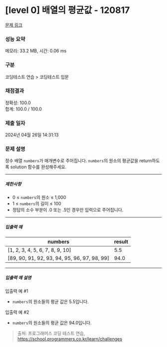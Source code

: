 # [level 0] 배열의 평균값 - 120817 

[문제 링크](https://school.programmers.co.kr/learn/courses/30/lessons/120817) 

### 성능 요약

메모리: 33.2 MB, 시간: 0.06 ms

### 구분

코딩테스트 연습 > 코딩테스트 입문

### 채점결과

정확성: 100.0<br/>합계: 100.0 / 100.0

### 제출 일자

2024년 04월 26일 14:31:13

### 문제 설명

<p>정수 배열 <code>numbers</code>가 매개변수로 주어집니다. <code>numbers</code>의 원소의 평균값을 return하도록 solution 함수를 완성해주세요.</p>

<hr>

<h5>제한사항</h5>

<ul>
<li>0 ≤ <code>numbers</code>의 원소 ≤ 1,000</li>
<li>1 ≤ <code>numbers</code>의 길이 ≤ 100</li>
<li>정답의 소수 부분이 .0 또는 .5인 경우만 입력으로 주어집니다. </li>
</ul>

<hr>

<h5>입출력 예</h5>
<table class="table">
        <thead><tr>
<th>numbers</th>
<th>result</th>
</tr>
</thead>
        <tbody><tr>
<td>[1, 2, 3, 4, 5, 6, 7, 8, 9, 10]</td>
<td>5.5</td>
</tr>
<tr>
<td>[89, 90, 91, 92, 93, 94, 95, 96, 97, 98, 99]</td>
<td>94.0</td>
</tr>
</tbody>
      </table>
<hr>

<h5>입출력 예 설명</h5>

<p>입출력 예 #1</p>

<ul>
<li><code>numbers</code>의 원소들의 평균 값은 5.5입니다.</li>
</ul>

<p>입출력 예 #2</p>

<ul>
<li><code>numbers</code>의 원소들의 평균 값은 94.0입니다.</li>
</ul>


> 출처: 프로그래머스 코딩 테스트 연습, https://school.programmers.co.kr/learn/challenges